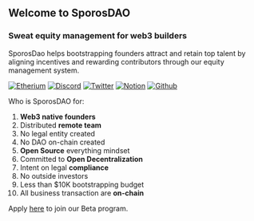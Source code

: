 ## Welcome to SporosDAO

### Sweat equity management for web3 builders

SporosDao helps bootstrapping founders attract and retain top talent by aligning incentives and rewarding contributors through our equity management system.

[![Etherium](https://img.shields.io/badge/Ethereum-3C3C3D?style=for-the-badge&logo=Ethereum&logoColor=white)](https://app.kalidao.xyz/daos/0x28FEac06Dc72188b385478b507f7c7a39a7026d5#)
[![Discord](https://img.shields.io/badge/Discord-5865F2?style=for-the-badge&logo=discord&logoColor=white)](https://discord.gg/jHnx3AC2)
[![Twitter](https://img.shields.io/badge/Twitter-%231DA1F2.svg?style=for-the-badge&logo=Twitter&logoColor=white)](https://twitter.com/sporosdao)
[![Notion](https://img.shields.io/badge/Notion-000000?style=for-the-badge&logo=notion&logoColor=white)](https://www.notion.so/SporosDAO-963e89779ebb45c5b717c478ef739627)
[![Github](https://img.shields.io/badge/GitHub-100000?style=for-the-badge&logo=github&logoColor=white)](https://github.com/SporosDAO)

Who is SporosDAO for:
1. **Web3 native founders**
2. Distributed **remote team**
3. No legal entity created
4. No DAO on-chain created
5. **Open Source** everything mindset
6. Committed to **Open Decentralization**
7. Intent on legal **compliance**
8. No outside investors
9. Less than $10K bootstrapping budget
10. All business transaction are **on-chain**

Apply [here](https://notionforms.io/forms/sporosdao-application) to join our Beta program.
